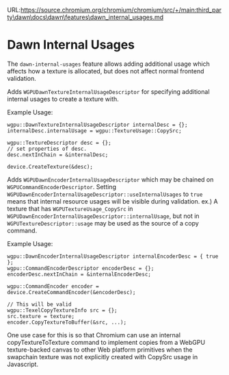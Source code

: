 URL:https://source.chromium.org/chromium/chromium/src/+/main:third_party\dawn\docs\dawn\features\dawn_internal_usages.md
# Dawn Internal Usages

The `dawn-internal-usages` feature allows adding additional usage which affects how a texture is allocated, but does not affect normal frontend validation.

Adds `WGPUDawnTextureInternalUsageDescriptor` for specifying additional internal usages to create a texture with.

Example Usage:
```
wgpu::DawnTextureInternalUsageDescriptor internalDesc = {};
internalDesc.internalUsage = wgpu::TextureUsage::CopySrc;

wgpu::TextureDescriptor desc = {};
// set properties of desc.
desc.nextInChain = &internalDesc;

device.CreateTexture(&desc);
```

Adds `WGPUDawnEncoderInternalUsageDescriptor` which may be chained on `WGPUCommandEncoderDescriptor`. Setting `WGPUDawnEncoderInternalUsageDescriptor::useInternalUsages` to `true` means that internal resource usages will be visible during validation. ex.) A texture that has `WGPUTextureUsage_CopySrc` in `WGPUDawnEncoderInternalUsageDescriptor::internalUsage`, but not in `WGPUTextureDescriptor::usage` may be used as the source of a copy command.


Example Usage:
```
wgpu::DawnEncoderInternalUsageDescriptor internalEncoderDesc = { true };
wgpu::CommandEncoderDescriptor encoderDesc = {};
encoderDesc.nextInChain = &internalEncoderDesc;

wgpu::CommandEncoder encoder = device.CreateCommandEncoder(&encoderDesc);

// This will be valid
wgpu::TexelCopyTextureInfo src = {};
src.texture = texture;
encoder.CopyTextureToBuffer(&src, ...);
```

One use case for this is so that Chromium can use an internal copyTextureToTexture command to implement copies from a WebGPU texture-backed canvas to other Web platform primitives when the swapchain texture was not explicitly created with CopySrc usage in Javascript.
